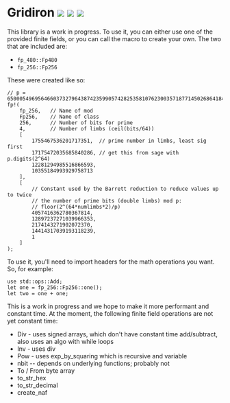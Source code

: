 Gridiron [![](https://img.shields.io/crates/v/gridiron.svg)](https://crates.io/crates/gridiron) [![](https://docs.rs/gridiron/badge.svg)](https://docs.rs/gridiron) [![](https://travis-ci.com/IronCoreLabs/gridiron.svg?branch=master)](https://travis-ci.com/IronCoreLabs/gridiron?branch=master)
====================

This library is a work in progress. To use it, you can either use one of the provided finite fields, or you can call the macro to create your own. The two that are included are:

* `fp_480::Fp480`
* `fp_256::Fp256`

These were created like so:

    // p = 65000549695646603732796438742359905742825358107623003571877145026864184071783
    fp!(
        fp_256,   // Name of mod
        Fp256,    // Name of class
        256,      // Number of bits for prime
        4,        // Number of limbs (ceil(bits/64))
        [
            1755467536201717351,  // prime number in limbs, least sig first
            17175472035685840286, // get this from sage with p.digits(2^64)
            12281294985516866593,
            10355184993929758713
        ],
        [
            // Constant used by the Barrett reduction to reduce values up to twice
            // the number of prime bits (double limbs) mod p:
            // floor(2^(64*numlimbs*2)/p)
            4057416362780367814,
            12897237271039966353,
            2174143271902072370,
            14414317039193118239,
            1
        ]
    );


To use it, you'll need to import headers for the math operations you want. So, for example:

    use std::ops::Add;
    let one = fp_256::Fp256::one();
    let two = one + one;

This is a work in progress and we hope to make it more performant and constant time. At the moment, the following finite field operations are not yet constant time:

* Div - uses signed arrays, which don't have constant time add/subtract, also uses an algo with while loops
* Inv - uses div
* Pow - uses exp_by_squaring which is recursive and variable
* nbit -- depends on underlying functions; probably not
* To / From byte array
* to_str_hex
* to_str_decimal
* create_naf
